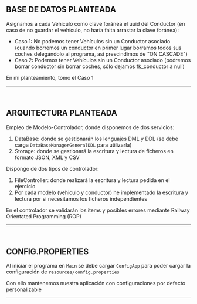 ## BASE DE DATOS PLANTEADA

Asignamos a cada Vehiculo como clave foránea el uuid del Conductor (en caso de no guardar el vehículo, no haría falta
arrastar la clave foránea):

- Caso 1: No podemos tener Vehículos sin un Conductor asociado (cuando borremos un conductor en primer
  lugar borramos todos sus coches delegándolo al programa, así prescindimos de "ON CASCADE")
- Caso 2: Podemos tener Vehículos sin un Conductor asociado (podremos borrar conductor sin borrar coches, sólo dejamos
  fk_conductor a null)

En mi planteamiento, tomo el Caso 1

--- 

&nbsp;

## ARQUITECTURA PLANTEADA

Empleo de Modelo-Controlador, donde disponemos de dos servicios:

1. DataBase: donde se gestionarán los lenguajes DML y DDL (se debe carga `DataBaseManagerGeneralDDL` para utilizarla)
2. Storage: donde se gestionará la escritura y lectura de ficheros en formato JSON, XML y CSV

Dispongo de dos tipos de controlador:

1. FileController: donde realizará la escritura y lectura pedida en el ejercicio
2. Por cada modelo (vehiculo y conductor) he implementado la escritura y lectura por si necesitamos los ficheros
   independientes

En el controlador se validarán los items y posibles errores mediante Railway Orientated Programming (ROP)

--- 

&nbsp;

## CONFIG.PROPIERTIES

Al iniciar el programa en `Main` se debe cargar `ConfigApp` para poder cargar la configuración
de `resources/config.properties`

Con ello mantenemos nuestra aplicación con configuraciones por defecto personalizable

--- 

&nbsp;